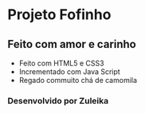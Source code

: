 # Projeto Fofinho

## Feito com amor e carinho

- Feito com HTML5 e CSS3
- Incrementado com Java Script
- Regado commuito chá de camomila

### Desenvolvido por Zuleika